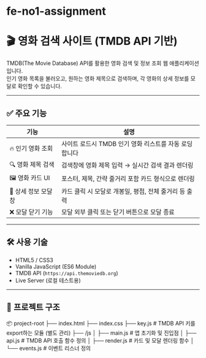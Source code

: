# fe-no1-assignment

# 🎬 영화 검색 사이트 (TMDB API 기반)

TMDB(The Movie Database) API를 활용한 영화 검색 및 정보 조회 웹 애플리케이션입니다.  
인기 영화 목록을 불러오고, 원하는 영화 제목으로 검색하며, 각 영화의 상세 정보를 모달로 확인할 수 있습니다.

---

## ✅ 주요 기능

| 기능                  | 설명 |
|---------------------|------|
| 🔥 인기 영화 조회         | 사이트 로드시 TMDB 인기 영화 리스트를 자동 로딩합니다 |
| 🔍 영화 제목 검색        | 검색창에 영화 제목 입력 → 실시간 검색 결과 렌더링 |
| 🖼️ 영화 카드 UI         | 포스터, 제목, 간략 줄거리 포함 카드 형식으로 렌더링 |
| 📄 상세 정보 모달 창     | 카드 클릭 시 모달로 개봉일, 평점, 전체 줄거리 등 출력 |
| ❌ 모달 닫기 기능        | 모달 외부 클릭 또는 닫기 버튼으로 모달 종료 |

---

## 🛠️ 사용 기술

- HTML5 / CSS3
- Vanilla JavaScript (ES6 Module)
- TMDB API (`https://api.themoviedb.org`)
- Live Server (로컬 테스트용)

---

## 📁 프로젝트 구조

📦 project-root
├── index.html
├── index.css
├── key.js # TMDB API 키를 export하는 모듈 (별도 관리)
├── /js
│ ├── main.js # 앱 초기화 및 진입점
│ ├── api.js # TMDB API 호출 함수 정의
│ ├── render.js # 카드 및 모달 렌더링 함수
│ └── events.js # 이벤트 리스너 정의
